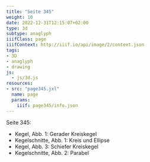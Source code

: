 ```yaml
---
title: "Seite 345"
weight: 10
date: 2022-12-31T12:15:07+02:00
type: 3d
subtype: anaglyph
iiifClass: page
iiifContext: http://iiif.io/api/image/2/context.json
tags:
- 3D
- anaglyph
- drawing
js:
  - js/3d.js
resources:
- src: "page345.jxl"
  name: page
  params:
    iiif: page345/info.json
---
```


Seite 345:
* Kegel, Abb. 1: Gerader Kreiskegel
* Kegelschnitte, Abb. 1: Kreis und Ellipse
* Kegel, Abb. 3: Schiefer Kreiskegel
* Kegelschnitte, Abb. 2: Parabel

